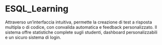 # ESQL_Learning
Attraverso un’interfaccia intuitiva, permette la creazione di test a risposta multipla o di codice, con convalida automatica e feedback personalizzato. Il sistema offre statistiche complete sugli studenti, dashboard personalizzabili e un sicuro sistema di login.
